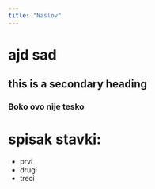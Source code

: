 ```yaml
---
title: "Naslov"
---
```

# ajd sad
## this is a secondary heading
### Boko ovo nije tesko

# spisak stavki:
* prvi
* drugi
* treci
